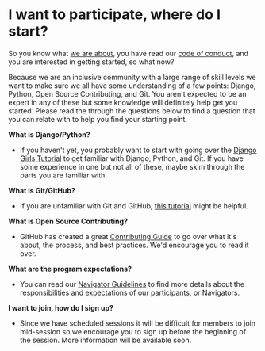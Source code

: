 # I want to participate, where do I start?

So you know what [we are about](https://github.com/djangonaut-space/pilot-program/blob/main/README.md), you have read our [code of conduct](https://github.com/djangonaut-space/pilot-program/blob/main/conduct.md), and you are interested in getting started, so what now? 

Because we are an inclusive community with a large range of skill levels we want to make sure we all have some understanding of a few points: Django, Python, Open Source Contributing, and Git. You aren't expected to be an expert in any of these but some knowledge will definitely help get you started. Please read the through the questions below to find a question that you can relate with to help you find your starting point. 


**What is Django/Python?**  
- If you haven't yet, you probably want to start with going over the [Django Girls Tutorial](https://tutorial.djangogirls.org/en/) to get familiar with Django, Python, and Git. If you have some experience in one but not all of these, maybe skim through the parts you are familiar with. 

**What is Git/GitHub?**  
- If you are unfamiliar with Git and GitHub, [this tutorial](https://docs.github.com/en/get-started/quickstart/hello-world) might be helpful.  

**What is Open Source Contributing?**   
- GitHub has created a great [Contributing Guide](https://opensource.guide/how-to-contribute/) to go over what it's about, the process, and best practices. We'd encourage you to read it over. 

**What are the program expectations?**    
- You can read our [Navigator Guidelines](https://github.com/djangonaut-space/pilot-program/blob/main/navigators.md) to find more details about the responsibilities and expectations of our participants, or Navigators. 

**I want to join, how do I sign up?**
- Since we have scheduled sessions it will be difficult for members to join mid-session so we encourage you to sign up before the beginning of the session. More information will be available soon. 

